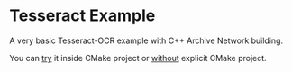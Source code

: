 # Tesseract Example

A very basic Tesseract-OCR example with C++ Archive Network building.

You can [try](https://github.com/cppan/tesseract_example/tree/master/with_cmake) it inside CMake project or [without](https://github.com/cppan/tesseract_example/tree/master/with_cppan) explicit CMake project.
